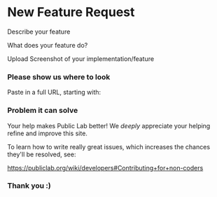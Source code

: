 # New Feature Request

Describe your feature






 What does your feature do?

 Upload Screenshot of your implementation/feature
 
 ### Please show us where to look
 Paste in a full URL, starting with:
 ### Problem it can solve
 Your help makes Public Lab better! We *deeply* appreciate your helping refine and improve this site.

To learn how to write really great issues, which increases the chances they'll be resolved, see:

https://publiclab.org/wiki/developers#Contributing+for+non-coders
### Thank you :)